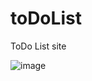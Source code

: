 # toDoList
ToDo List site

![image](https://user-images.githubusercontent.com/47160406/87466984-e36bcc80-c61f-11ea-8733-42f3e9b9703e.png)

